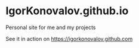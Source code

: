 # IgorKonovalov.github.io
Personal site for me and my projects

See it in action on https://igorkonovalov.github.com
